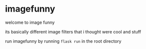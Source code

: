 # imagefunny
welcome to image funny

its basically different image filters that i thought were cool and stuff

run imagefunny by running `flask run` in the root directory